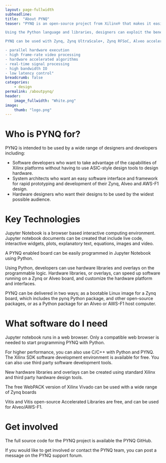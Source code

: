 ```yaml
---
layout: page-fullwidth
subheadline: 
title:  "About PYNQ"
teaser: "PYNQ is an open-source project from Xilinx® that makes it easier to use Xilinx platforms.

Using the Python language and libraries, designers can exploit the benefits of programmable logic and microprocessors to build more capable and exciting electronic systems.

PYNQ can be used with Zynq, Zynq UltraScale+, Zynq RFSoC, Alveo accelerator boards and AWS-F1 to create high performance applications with:

- parallel hardware execution
- high frame-rate video processing
- hardware accelerated algorithms
- real-time signal processing
- high bandwidth IO
- low latency control"
breadcrumb: false
categories:
    - design
permalink: /aboutpynq/
header:
    image_fullwidth: "White.png"
image:
    thumb: "logo.png"
---
```


<!--more-->

# Who is PYNQ for?

PYNQ is intended to be used by a wide range of designers and developers including:

- Software developers who want to take advantage of the capabilities of Xilinx platforms without having to use ASIC-style design tools to design hardware.
- System architects who want an easy software interface and framework for rapid prototyping and development of their Zynq, Alveo and AWS-F1 design.
- Hardware designers who want their designs to be used by the widest possible audience.


# Key Technologies

Jupyter Notebook is a browser based interactive computing environment. Jupyter notebook documents can be created that include live code, interactive widgets, plots, explanatory text, equations, images and video. 

 

A PYNQ enabled board can be easily programmed in Jupyter Notebook using Python.

Using Python, developers can use hardware libraries and overlays on the programmable logic. Hardware libraries, or overlays, can speed up software running on a Zynq or Alveo board, and customize the hardware platform and interfaces. 

 

PYNQ can be delivered in two ways; as a bootable Linux image for a Zynq board, which includes the pynq Python package, and other open-source packages, or as a Python package for an Alveo or AWS-F1 host computer. 


# What software do I need

Jupyter notebook runs in a web browser. Only a compatible web browser is needed to start programming PYNQ with Python. 


For higher performance, you can also use C/C++ with Python and PYNQ. The Xilinx SDK software development environment is available for free. You can also use third party software development tools. 

 
New hardware libraries and overlays can be created using standard Xilinx and third party hardware design tools.

The free WebPACK version of Xilinx Vivado can be used with a wide range of Zynq boards

Vitis and Vitis open-source Accelerated Libraries are free, and can be used for Alveo/AWS-F1.


# Get involved


The full source code for the PYNQ project is available the PYNQ GitHub.

If you would like to get involved or contact the PYNQ team, you can post a message on the PYNQ support forum. 


